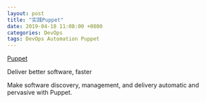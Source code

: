 ```yaml
---
layout: post
title: "实践Puppet"
date: 2019-04-18 11:08:00 +0800
categories: DevOps
tags: DevOps Automation Puppet
---
```


[Puppet](https://puppet.com/)

Deliver better software, faster

Make software discovery, management, and delivery automatic and pervasive with Puppet.